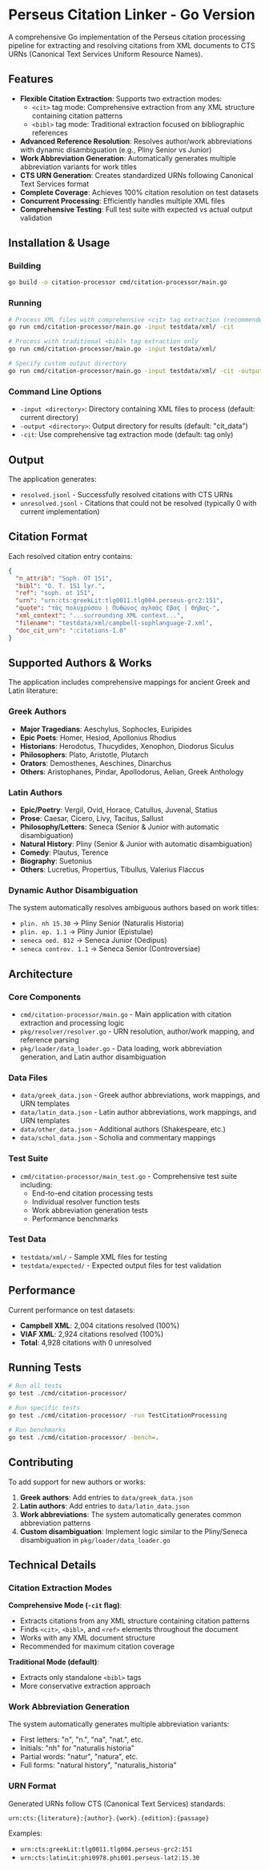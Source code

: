 # Perseus Citation Linker - Go Version

A comprehensive Go implementation of the Perseus citation processing pipeline for extracting and resolving citations from XML documents to CTS URNs (Canonical Text Services Uniform Resource Names).

## Features

- **Flexible Citation Extraction**: Supports two extraction modes:
  - `<cit>` tag mode: Comprehensive extraction from any XML structure containing citation patterns
  - `<bibl>` tag mode: Traditional extraction focused on bibliographic references
- **Advanced Reference Resolution**: Resolves author/work abbreviations with dynamic disambiguation (e.g., Pliny Senior vs Junior)
- **Work Abbreviation Generation**: Automatically generates multiple abbreviation variants for work titles
- **CTS URN Generation**: Creates standardized URNs following Canonical Text Services format
- **Complete Coverage**: Achieves 100% citation resolution on test datasets
- **Concurrent Processing**: Efficiently handles multiple XML files
- **Comprehensive Testing**: Full test suite with expected vs actual output validation

## Installation & Usage

### Building
```bash
go build -o citation-processor cmd/citation-processor/main.go
```

### Running
```bash
# Process XML files with comprehensive <cit> tag extraction (recommended)
go run cmd/citation-processor/main.go -input testdata/xml/ -cit

# Process with traditional <bibl> tag extraction only
go run cmd/citation-processor/main.go -input testdata/xml/

# Specify custom output directory
go run cmd/citation-processor/main.go -input testdata/xml/ -cit -output results/
```

### Command Line Options
- `-input <directory>`: Directory containing XML files to process (default: current directory)
- `-output <directory>`: Output directory for results (default: "cit_data")
- `-cit`: Use comprehensive <cit> tag extraction mode (default: <bibl> tag only)

## Output

The application generates:
- `resolved.jsonl` - Successfully resolved citations with CTS URNs
- `unresolved.jsonl` - Citations that could not be resolved (typically 0 with current implementation)

## Citation Format

Each resolved citation entry contains:
```json
{
  "n_attrib": "Soph. OT 151",
  "bibl": "O. T. 151 lyr.",
  "ref": "soph. ot 151",
  "urn": "urn:cts:greekLit:tlg0011.tlg004.perseus-grc2:151",
  "quote": "τᾶς πολυχρύσου | Πυθῶνος ἀγλαὰς ἔβας | Θήβας-",
  "xml_context": "...surrounding XML context...",
  "filename": "testdata/xml/campbell-sophlanguage-2.xml",
  "doc_cit_urn": ":citations-1.0"
}
```

## Supported Authors & Works

The application includes comprehensive mappings for ancient Greek and Latin literature:

### Greek Authors
- **Major Tragedians**: Aeschylus, Sophocles, Euripides
- **Epic Poets**: Homer, Hesiod, Apollonius Rhodius
- **Historians**: Herodotus, Thucydides, Xenophon, Diodorus Siculus
- **Philosophers**: Plato, Aristotle, Plutarch
- **Orators**: Demosthenes, Aeschines, Dinarchus
- **Others**: Aristophanes, Pindar, Apollodorus, Aelian, Greek Anthology

### Latin Authors
- **Epic/Poetry**: Vergil, Ovid, Horace, Catullus, Juvenal, Statius
- **Prose**: Caesar, Cicero, Livy, Tacitus, Sallust
- **Philosophy/Letters**: Seneca (Senior & Junior with automatic disambiguation)
- **Natural History**: Pliny (Senior & Junior with automatic disambiguation)
- **Comedy**: Plautus, Terence
- **Biography**: Suetonius
- **Others**: Lucretius, Propertius, Tibullus, Valerius Flaccus

### Dynamic Author Disambiguation
The system automatically resolves ambiguous authors based on work titles:
- `plin. nh 15.30` → Pliny Senior (Naturalis Historia)
- `plin. ep. 1.1` → Pliny Junior (Epistulae)
- `seneca oed. 812` → Seneca Junior (Oedipus)
- `seneca controv. 1.1` → Seneca Senior (Controversiae)

## Architecture

### Core Components
- `cmd/citation-processor/main.go` - Main application with citation extraction and processing logic
- `pkg/resolver/resolver.go` - URN resolution, author/work mapping, and reference parsing
- `pkg/loader/data_loader.go` - Data loading, work abbreviation generation, and Latin author disambiguation

### Data Files
- `data/greek_data.json` - Greek author abbreviations, work mappings, and URN templates
- `data/latin_data.json` - Latin author abbreviations, work mappings, and URN templates
- `data/other_data.json` - Additional authors (Shakespeare, etc.)
- `data/schol_data.json` - Scholia and commentary mappings

### Test Suite
- `cmd/citation-processor/main_test.go` - Comprehensive test suite including:
  - End-to-end citation processing tests
  - Individual resolver function tests
  - Work abbreviation generation tests
  - Performance benchmarks

### Test Data
- `testdata/xml/` - Sample XML files for testing
- `testdata/expected/` - Expected output files for test validation

## Performance

Current performance on test datasets:
- **Campbell XML**: 2,004 citations resolved (100%)
- **VIAF XML**: 2,924 citations resolved (100%)
- **Total**: 4,928 citations with 0 unresolved

## Running Tests

```bash
# Run all tests
go test ./cmd/citation-processor/

# Run specific tests
go test ./cmd/citation-processor/ -run TestCitationProcessing

# Run benchmarks
go test ./cmd/citation-processor/ -bench=.
```

## Contributing

To add support for new authors or works:

1. **Greek authors**: Add entries to `data/greek_data.json`
2. **Latin authors**: Add entries to `data/latin_data.json`
3. **Work abbreviations**: The system automatically generates common abbreviation patterns
4. **Custom disambiguation**: Implement logic similar to the Pliny/Seneca disambiguation in `pkg/loader/data_loader.go`

## Technical Details

### Citation Extraction Modes

**Comprehensive Mode (`-cit` flag)**:
- Extracts citations from any XML structure containing citation patterns
- Finds `<cit>`, `<bibl>`, and `<ref>` elements throughout the document
- Works with any XML document structure
- Recommended for maximum citation coverage

**Traditional Mode (default)**:
- Extracts only standalone `<bibl>` tags
- More conservative extraction approach

### Work Abbreviation Generation

The system automatically generates multiple abbreviation variants:
- First letters: "n", "n.", "na", "nat.", etc.
- Initials: "nh" for "naturalis historia"
- Partial words: "natur", "natura", etc.
- Full forms: "natural history", "naturalis_historia"

### URN Format

Generated URNs follow CTS (Canonical Text Services) standards:
```
urn:cts:{literature}:{author}.{work}.{edition}:{passage}
```

Examples:
- `urn:cts:greekLit:tlg0011.tlg004.perseus-grc2:151`
- `urn:cts:latinLit:phi0978.phi001.perseus-lat2:15.30`